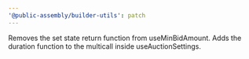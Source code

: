 ```yaml
---
'@public-assembly/builder-utils': patch
---
```


Removes the set state return function from useMinBidAmount. Adds the duration function to the multicall inside useAuctionSettings.
